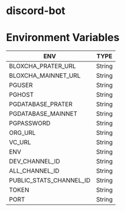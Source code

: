 # discord-bot

# Environment Variables

| ENV | TYPE |
| --- | --- |
| BLOXCHA_PRATER_URL | String |
| BLOXCHA_MAINNET_URL | String |
| PGUSER | String |
| PGHOST | String |
| PGDATABASE_PRATER | String |
| PGDATABASE_MAINNET | String |
| PGPASSWORD | String |
| ORG_URL | String |
| VC_URL | String |
| ENV | String |
| DEV_CHANNEL_ID | String |
| ALL_CHANNEL_ID | String |
| PUBLIC_STATS_CHANNEL_ID | String |
| TOKEN | String |
| PORT | String |
